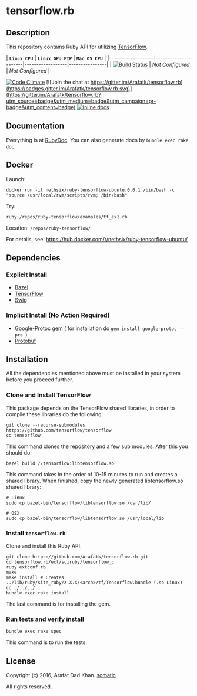 # tensorflow.rb

## Description
This repository contains Ruby API for utilizing [TensorFlow](https://github.com/tensorflow/tensorflow).

|  **`Linux CPU`**   |  **`Linux GPU PIP`** | **`Mac OS CPU`** |
|-------------------|----------------------|------------------|----------------|
| [![Build Status](https://travis-ci.org/chrhansen/tensorflow.rb.svg?branch=master)](https://travis-ci.org/chrhansen/tensorflow.rb) | _Not Configured_ | _Not Configured_ |

[![Code Climate](https://codeclimate.com/github/Arafatk/tensorflow.rb/badges/gpa.svg)](https://codeclimate.com/github/Arafatk/tensorflow.rb)
[![Join the chat at https://gitter.im/Arafatk/tensorflow.rb](https://badges.gitter.im/Arafatk/tensorflow.rb.svg)](https://gitter.im/Arafatk/tensorflow.rb?utm_source=badge&utm_medium=badge&utm_campaign=pr-badge&utm_content=badge)
[![Inline docs](https://inch-ci.org/github/Arafatk/tensorflow.rb.svg?branch=master)](https://inch-ci.org/github/Arafatk/tensorflow.rb)
## Documentation
Everything is at [RubyDoc](http://www.rubydoc.info/github/Arafatk/tensorflow.rb).
You can also generate docs by
```bundle exec rake doc```.

## Docker

Launch:

```
docker run -it nethsix/ruby-tensorflow-ubuntu:0.0.1 /bin/bash -c "source /usr/local/rvm/scripts/rvm; /bin/bash"
```

Try:

```
ruby /repos/ruby-tensorflow/examples/tf_ex1.rb
```

Location: `/repos/ruby-tensorflow/`

For details, see: https://hub.docker.com/r/nethsix/ruby-tensorflow-ubuntu/

## Dependencies

### Explicit Install

- [Bazel](http://www.bazel.io/docs/install.html)
- [TensorFlow](https://github.com/tensorflow/tensorflow/blob/master/tensorflow/g3doc/get_started/os_setup.md)
- [Swig](http://www.swig.org/download.html)

### Implicit Install (No Action Required)

- [Google-Protoc gem](https://github.com/google/protobuf/tree/master/ruby) ( for installation do  ```gem install google-protoc --pre ```)
- [Protobuf](https://github.com/google/protobuf)

## Installation

All the dependencies mentioned above must be installed in your system before you proceed further.   

### Clone and Install TensorFlow

This package depends on the TensorFlow shared libraries, in order to compile
these libraries do the following:
```
git clone --recurse-submodules https://github.com/tensorflow/tensorflow
cd tensorflow
```
This command clones the repository and a few sub modules. After this you should do:
```
bazel build //tensorflow:libtensorflow.so
```
This command takes in the order of 10-15 minutes to run and creates a shared library. When finished, copy the newly generated libtensorflow.so shared library:
```
# Linux
sudo cp bazel-bin/tensorflow/libtensorflow.so /usr/lib/

# OSX
sudo cp bazel-bin/tensorflow/libtensorflow.so /usr/local/lib
```
### Install `tensorflow.rb`

Clone and install this Ruby API:
```
git clone https://github.com/Arafatk/tensorflow.rb.git
cd tensorflow.rb/ext/sciruby/tensorflow_c
ruby extconf.rb
make
make install # Creates ../lib/ruby/site_ruby/X.X.X/<arch>/tf/Tensorflow.bundle (.so Linux)
cd ./../../..
bundle exec rake install
```
The last command is for installing the gem.

### Run tests and verify install
```
bundle exec rake spec
```
This command is to run the tests.

## License

Copyright (c) 2016, Arafat Dad Khan.
[somatic](http://somatic.io)

All rights reserved.
